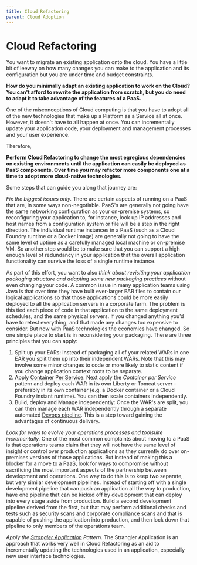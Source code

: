 ```yaml
---
title: Cloud Refactoring
parent: Cloud Adoption
---
```

# Cloud Refactoring

You want to migrate an existing application onto the cloud.  You have a little bit of leeway on how many changes you can make to the application and its configuration but you are under time and budget constraints.

**How do you minimally adapt an existing application to work on the Cloud?  You can't afford to rewrite the application from scratch, but you do need to adapt it to take advantage of the features of a PaaS.**

One of the misconceptions of Cloud computing is that you have to adopt all of the new technologies that make up a Platform as a Service all at once.  However, it doesn't have to all happen at once.  You can incrementally update your application code, your deployment and management processes and your user experience.

Therefore,

**Perform Cloud Refactoring to change the most egregious dependencies on existing environments until the application can easily be deployed as PaaS components.  Over time you may refactor more components one at a time to adopt more cloud-native technologies.**

Some steps that can guide you along that journey are:

*Fix the biggest issues only.*  There are certain aspects of running on a PaaS that are, in some ways non-negotiable.  PaaS's are generally not going have the same networking configuration as your on-premise systems, so reconfiguring your application to, for instance, look up IP addresses and host names from a configuration system or file will be a step in the right direction.  The individual runtime instances in a PaaS (such as a Cloud Foundry runtime or a Docker image) are generally not going to have the same level of uptime as a carefully managed local machine or on-premise VM. So another step would be to make sure that you can support a high enough level of redundancy in your application that the overall application functionality can survive the loss of a single runtime instance.

As part of this effort, you want to also *think about revisiting your application packaging structure and adapting some new packaging practices* without even changing your code.  A common issue in many application teams using Java is that over time they have built ever-larger EAR files to contain our logical applications so that those applications could be more easily deployed to all the application servers in a corporate farm.  The problem is this tied each piece of code in that application to the same deployment schedules, and the same physical servers.  If you changed anything you’d have to retest everything, and that made any changes too expensive to consider.  But now with PaaS technologies the economics have changed.  So one simple place to start is in reconsidering your packaging.  There are three principles that you can apply:

1. Split up your EARs: Instead of packaging all of your related WARs in one EAR you split them up into their independent WARs.  Note that this may involve some minor changes to code or more likely to static content if you change application context roots to be separate.
2. Apply [Container Per Service](../Cloud-Native-DevOps/Container-Per-Service.md): Next apply the *Container per Service* pattern and deploy each WAR in its own Liberty or Tomcat server – preferably in its own container (e.g. a Docker container or a Cloud Foundry instant runtime).  You can then scale containers independently.
3. Build, deploy and Manage independently: Once the WAR's are split, you can then manage each WAR independently through a separate automated [Devops pipeline](../Cloud-Native-DevOps/CD-Pipeline.md).  This is a step toward gaining the advantages of continuous delivery. 

*Look for ways to evolve your operations processes and toolsuite incrementally.*  One of the most common complaints about moving to a PaaS is that operations teams claim that they will not have the same level of insight or control over production applications as they currently do over on-premises versions of those applications.  But instead of making this a blocker for a move to a PaaS, look for ways to compromise without sacrificing the most important aspects of the partnership between development and operations.  One way to do this is to keep two separate, but very similar development pipelines.  Instead of starting off with a single development pipeline that can push an application all the way to production, have one pipeline that can be kicked off by development that can deploy into every stage aside from production.  Build a second development pipeline derived from the first, but that may perform additional checks and tests such as security scans and corporate compliance scans and that is capable of pushing the application into production, and then lock down that pipeline to only members of the operations team.

*Apply the [Strangler Application](Strangler-App.md) Pattern.*  The Strangler Application is an approach that works very well in Cloud Refactoring as an aid to incrementally updating the technologies used in an application, especially new user interface technologies.
